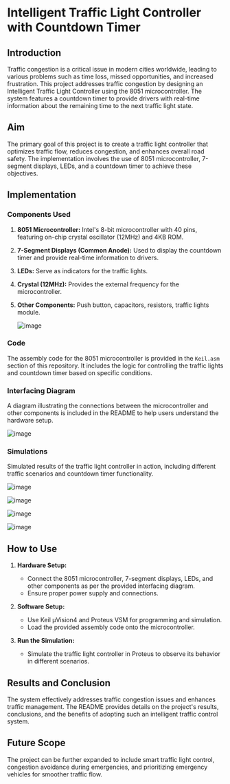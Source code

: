 # Intelligent Traffic Light Controller with Countdown Timer

## Introduction

Traffic congestion is a critical issue in modern cities worldwide, leading to various problems such as time loss, missed opportunities, and increased frustration. This project addresses traffic congestion by designing an Intelligent Traffic Light Controller using the 8051 microcontroller. The system features a countdown timer to provide drivers with real-time information about the remaining time to the next traffic light state.

## Aim

The primary goal of this project is to create a traffic light controller that optimizes traffic flow, reduces congestion, and enhances overall road safety. The implementation involves the use of 8051 microcontroller, 7-segment displays, LEDs, and a countdown timer to achieve these objectives.

## Implementation

### Components Used

1. **8051 Microcontroller:** Intel's 8-bit microcontroller with 40 pins, featuring on-chip crystal oscillator (12MHz) and 4KB ROM.
2. **7-Segment Displays (Common Anode):** Used to display the countdown timer and provide real-time information to drivers.
3. **LEDs:** Serve as indicators for the traffic lights.
4. **Crystal (12MHz):** Provides the external frequency for the microcontroller.
5. **Other Components:** Push button, capacitors, resistors, traffic lights module.

    ![image](https://github.com/nandinikumawat/4-way-Traffic-Light-Controller/assets/63352345/67c8f400-1324-423d-9586-cd3432227a8e)


### Code

The assembly code for the 8051 microcontroller is provided in the `Keil.asm` section of this repository. It includes the logic for controlling the traffic lights and countdown timer based on specific conditions.
       
### Interfacing Diagram

A diagram illustrating the connections between the microcontroller and other components is included in the README to help users understand the hardware setup.

![image](https://github.com/nandinikumawat/4-way-Traffic-Light-Controller/assets/63352345/7fb7eccc-ee39-4065-ab52-4b62750f72c9)

### Simulations

Simulated results of the traffic light controller in action, including different traffic scenarios and countdown timer functionality.

![image](https://github.com/nandinikumawat/4-way-Traffic-Light-Controller/assets/63352345/9002d140-7dc2-4069-84f7-5ce6375c9970)

![image](https://github.com/nandinikumawat/4-way-Traffic-Light-Controller/assets/63352345/12397e34-6af7-446f-9741-d3ebe3c58ee1)

![image](https://github.com/nandinikumawat/4-way-Traffic-Light-Controller/assets/63352345/2306fb6b-9c29-4c46-a313-3776fc2f3a5b)

![image](https://github.com/nandinikumawat/4-way-Traffic-Light-Controller/assets/63352345/876cd552-55e9-4444-adce-532b2555d3a9)

## How to Use

1. **Hardware Setup:**
   - Connect the 8051 microcontroller, 7-segment displays, LEDs, and other components as per the provided interfacing diagram.
   - Ensure proper power supply and connections.

2. **Software Setup:**
   - Use Keil μVision4 and Proteus VSM for programming and simulation.
   - Load the provided assembly code onto the microcontroller.

3. **Run the Simulation:**
   - Simulate the traffic light controller in Proteus to observe its behavior in different scenarios.

## Results and Conclusion

The system effectively addresses traffic congestion issues and enhances traffic management. The README provides details on the project's results, conclusions, and the benefits of adopting such an intelligent traffic control system.

## Future Scope

The project can be further expanded to include smart traffic light control, congestion avoidance during emergencies, and prioritizing emergency vehicles for smoother traffic flow.


